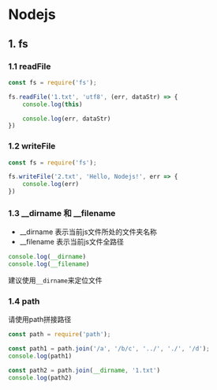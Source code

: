 # Nodejs

## 1. fs

### 1.1 readFile

```js
const fs = require('fs');

fs.readFile('1.txt', 'utf8', (err, dataStr) => {
    console.log(this)

    console.log(err, dataStr)
})
```

### 1.2 writeFile

```js
const fs = require('fs');

fs.writeFile('2.txt', 'Hello, Nodejs!', err => {
    console.log(err)
})
```

### 1.3 __dirname 和 __filename

* __dirname 表示当前js文件所处的文件夹名称
* __filename 表示当前js文件全路径

```js
console.log(__dirname)
console.log(__filename)
```

建议使用`__dirname`来定位文件

### 1.4 path

请使用path拼接路径

```js
const path = require('path');

const path1 = path.join('/a', '/b/c', '../', './', '/d');
console.log(path1)

const path2 = path.join(__dirname, '1.txt')
console.log(path2)
```







































